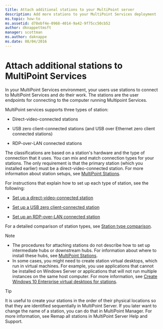 ```yaml
---
title: Attach additional stations to your MultiPoint server
description: Add more stations to your MultiPoint Services deployment
ms.topic: how-to
ms.assetid: d78ebf4e-0968-4014-9a42-9f75cc50cb52
author: dknappettmsft
manager: scottman
ms.author: daknappe
ms.date: 08/04/2016
---
```

# Attach additional stations to MultiPoint Services
In your MultiPoint Services environment, your users use stations to connect to MultiPoint Services and do their work. The stations are the user endpoints for connecting to the computer running Multipoint Services.

MultiPoint services supports three types of station:

-   Direct-video-connected stations

-   USB zero client-connected stations (and USB over Ethernet zero client connected stations)

-   RDP-over-LAN connected stations

The classifications are based on a station's hardware and the type of connection that it uses. You can mix and match connection types for your stations. The only requirement is that the primary station (which you installed earlier) must be a direct-video-connected station. For more information about station setups, see [MultiPoint Stations](MultiPoint-services-Stations.md).

For instructions that explain how to set up each type of station, see the following:

-   [Set up a direct-video-connected station](Set-up-a-direct-video-connected-station-in-MultiPoint-services.md)

-   [Set up a USB zero client-connected station](Set-up-a-USB-zero-client-connected-station-in-MultiPoint-services.md)

-   [Set up an RDP-over-LAN connected station](Set-up-an-RDP-over-LAN-connected-station-in-MultiPoint-services.md)

For a detailed comparison of station types, see [Station type comparison](multipoint-services-stations.md#BKMK_StationTypeComparison).

> [!NOTE]
> -   The procedures for attaching stations do not describe how to set up intermediate hubs or downstream hubs. For information about where to install these hubs, see [MultiPoint Stations](MultiPoint-services-Stations.md).
> -   In some cases, you might need to create station virtual desktops, which run in virtual machines. For example, you use applications that cannot be installed on Windows Server or applications that will not run multiple instances on the same host computer. For more information, see [Create Windows 10 Enterprise virtual desktops for stations](Create-Windows-10-Enterprise-virtual-desktops-for-stations.md).

> [!TIP]
> It is useful to create your stations in the order of their physical locations so that they are identified sequentially in MultiPoint Server. If you later want to change the name of a station, you can do that in MultiPoint Manager. For more information, see Remap all stations in MultiPoint Server Help and Support.
